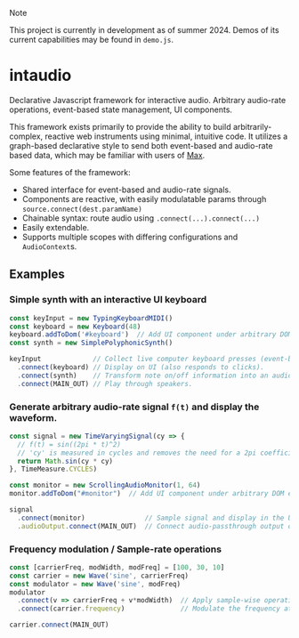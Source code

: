 > [!NOTE]
> This project is currently in development as of summer 2024. Demos of its current capabilities may be found in `demo.js`.

# intaudio
Declarative Javascript framework for interactive audio. Arbitrary audio-rate operations, event-based state management, UI components.

This framework exists primarily to provide the ability to build arbitrarily-complex, reactive web instruments using minimal, intuitive code. It utilizes a graph-based declarative style to send both event-based and audio-rate based data, which may be familiar with users of [Max](https://cycling74.com/products/max).

Some features of the framework:
- Shared interface for event-based and audio-rate signals.
- Components are reactive, with easily modulatable params through `source.connect(dest.paramName)`
- Chainable syntax: route audio using `.connect(...).connect(...)` 
- Easily extendable.
- Supports multiple scopes with differing configurations and `AudioContext`s.

## Examples
### Simple synth with an interactive UI keyboard
```js
const keyInput = new TypingKeyboardMIDI()
const keyboard = new Keyboard(48)
keyboard.addToDom('#keyboard')  // Add UI component under arbitrary DOM element.
const synth = new SimplePolyphonicSynth()

keyInput             // Collect live computer keyboard presses (event-based).
  .connect(keyboard) // Display on UI (also responds to clicks).
  .connect(synth)    // Transform note on/off information into an audio-rate signal. 
  .connect(MAIN_OUT) // Play through speakers.
```

### Generate arbitrary audio-rate signal `f(t)` and display the waveform.
```js
const signal = new TimeVaryingSignal(cy => {
  // f(t) = sin((2pi * t)^2)
  // 'cy' is measured in cycles and removes the need for a 2pi coefficient.
  return Math.sin(cy * cy)  
}, TimeMeasure.CYCLES)

const monitor = new ScrollingAudioMonitor(1, 64)
monitor.addToDom("#monitor")  // Add UI component under arbitrary DOM element.

signal
  .connect(monitor)               // Sample signal and display in the UI.
  .audioOutput.connect(MAIN_OUT)  // Connect audio-passthrough output of ScrollingAudioMonitor to the speakers. 
```

### Frequency modulation / Sample-rate operations
```js
const [carrierFreq, modWidth, modFreq] = [100, 30, 10]
const carrier = new Wave('sine', carrierFreq)
const modulator = new Wave('sine', modFreq)
modulator
  .connect(v => carrierFreq + v*modWidth)  // Apply sample-wise operation to return the new frequency value.
  .connect(carrier.frequency)              // Modulate the frequency at audio-rate.

carrier.connect(MAIN_OUT)
```
